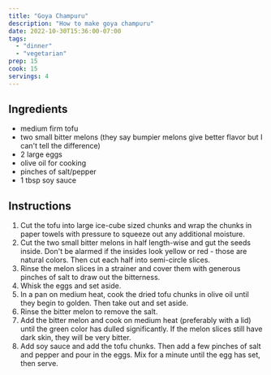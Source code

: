 ```yaml
---
title: "Goya Champuru"
description: "How to make goya champuru"
date: 2022-10-30T15:36:00-07:00
tags:
  - "dinner"
  - "vegetarian"
prep: 15
cook: 15
servings: 4
---
```


## Ingredients

* medium firm tofu
* two small bitter melons (they say bumpier melons give better flavor but I can't tell the difference)
* 2 large eggs
* olive oil for cooking
* pinches of salt/pepper
* 1 tbsp soy sauce

## Instructions

1. Cut the tofu into large ice-cube sized chunks and wrap the chunks in paper towels with pressure to squeeze out any additional moisture.
2. Cut the two small bitter melons in half length-wise and gut the seeds inside. Don't be alarmed if the insides look yellow or red - those are natural colors. Then cut each half into semi-circle slices.
3. Rinse the melon slices in a strainer and cover them with generous pinches of salt to draw out the bitterness.
4. Whisk the eggs and set aside.
5. In a pan on medium heat, cook the dried tofu chunks in olive oil until they begin to golden. Then take out and set aside.
6. Rinse the bitter melon to remove the salt.
7. Add the bitter melon and cook on medium heat (preferably with a lid) until the green color has dulled significantly. If the melon slices still have dark skin, they will be very bitter.
8. Add soy sauce and add the tofu chunks. Then add a few pinches of salt and pepper and pour in the eggs. Mix for a minute until the egg has set, then serve.
